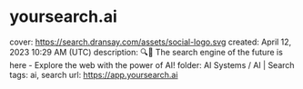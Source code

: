 # yoursearch.ai

cover: https://search.dransay.com/assets/social-logo.svg
created: April 12, 2023 10:29 AM (UTC)
description: 🔍🤖 The search engine of the future is here - Explore the web with the power of AI!
folder: AI Systems / AI | Search
tags: ai, search
url: https://app.yoursearch.ai